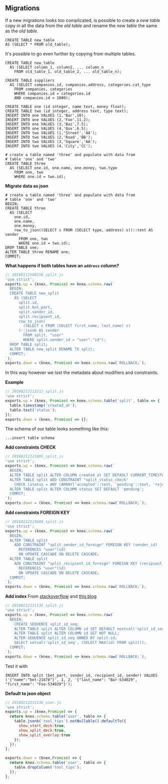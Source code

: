 ## Migrations

If a new migrations looks too complicated, is possible to create a *new table* copy in all the data from the *old table* and rename the *new table* the same as the *old table*.

```
CREATE TABLE new_table
AS (SELECT * FROM old_table);
```

It's possible to go even further by copying from multiple tables.

```
CREATE TABLE new_table
  AS (SELECT column_1, column2, ... column_n
    FROM old_table_1, old_table_2, ... old_table_n);
```

```
CREATE TABLE suppliers
  AS (SELECT companies.id, companies.address, categories.cat_type
    FROM companies, categories
    WHERE companies.id = categories.id
    AND companies.id > 1000);
```

```
CREATE TABLE one (id integer, name text, money float);
CREATE TABLE two (id integer, address text, type text);
INSERT INTO one VALUES (1,'Bar',10);
INSERT INTO one VALUES (2,'Foo',11.2);
INSERT INTO one VALUES (3,'Baz',7.5);
INSERT INTO one VALUES (4,'Qux',6.5);
INSERT INTO two VALUES (1,'Street','AA');
INSERT INTO two VALUES (2,'Road','BB');
INSERT INTO two VALUES (3,'Square','AA');
INSERT INTO two VALUES (4,'City','CC');

# create a table named 'three' and populate with data from
# table 'one' and 'two'
CREATE TABLE three
  AS (SELECT one.id, one.name, one.money, two.type
    FROM one, two
    WHERE one.id = two.id);
```

**Migrate data as json**

```
# create a table named 'three' and populate with data from
# table 'one' and 'two'
BEGIN;
CREATE TABLE three
  AS (SELECT
    one.id,
    one.name,
    one.money,
    row_to_json((SELECT s FROM (SELECT type, address) s))::text AS sender
      FROM one, two
      WHERE one.id = two.id);
DROP TABLE one;
ALTER TABLE three RENAME one;
COMMIT;
```

**What happens if both tables have an `address` column?**


```js
// 20160212100156_split.js
'use strict';
exports.up = (knex, Promise) => knex.schema.raw(`
  BEGIN;
  CREATE TABLE new_split
    AS (SELECT
      split.id,
      split.bet_part,
      split.sender_id,
      split.recipient_id,
      row_to_json(
        (SELECT s FROM (SELECT first_name, last_name) s)
      )::jsonb AS sender
        FROM split, "user"
        WHERE split.sender_id = "user"."id");
  DROP TABLE split;
  ALTER TABLE new_split RENAME TO split;
  COMMIT;
`);
exports.down = (knex, Promise) => knex.schema.raw(`ROLLBACK;`);
```


In this way however we lost the metadata about modifiers and constraints.

**Example**

```js
// 20160212113212_split.js
'use strict';
exports.up = (knex, Promise) => knex.schema.table('split', table => {
  table.timestamp('created_at');
  table.text('status');
});
exports.down = (knex, Promise) => {};
```


The schema of our table looks something like this:

```
...insert table schema
```

**Add constraints CHECK**

```js
// 20160212121805_split.js
'use strict';
exports.up = (knex, Promise) => knex.schema.raw(`
  BEGIN;
  ALTER TABLE split ALTER COLUMN created_at SET DEFAULT CURRENT_TIMESTAMP;
  ALTER TABLE split ADD CONSTRAINT "split_status_check"
    CHECK (status = ANY (ARRAY['accepted'::text, 'pending'::text, 'rejected'::text]));
  ALTER TABLE split ALTER COLUMN status SET DEFAULT 'pending';
  COMMIT;
`);
exports.down = (knex, Promise) => knex.schema.raw(`ROLLBACK;`);
```

**Add constraints FOREIGN KEY**

```js
// 20160212124604_split.js
'use strict';
exports.up = (knex, Promise) => knex.schema.raw(`
  BEGIN;
  ALTER TABLE split
    ADD CONSTRAINT "split_sender_id_foreign" FOREIGN KEY (sender_id)
      REFERENCES "user"(id)
      ON UPDATE CASCADE ON DELETE CASCADE;
  ALTER TABLE split
    ADD CONSTRAINT "split_recipient_id_foreign" FOREIGN KEY (recipient_id)
      REFERENCES "user"(id)
      ON UPDATE CASCADE ON DELETE CASCADE;
  COMMIT;
`);
exports.down = (knex, Promise) => knex.schema.raw(`ROLLBACK;`);
```

**Add index**
From [stackoverflow](http://stackoverflow.com/questions/9490014/adding-serial-to-existing-column-in-postgres) and [this blog](https://maksudcse.wordpress.com/2011/03/16/postgresql-add-primary-key-to-an-existing-table/)
```js
// 20160212131135_split.js
'use strict';
exports.up = (knex, Promise) => knex.schema.raw(`
  BEGIN;
    CREATE SEQUENCE split_id_seq;
    ALTER TABLE split ALTER COLUMN id SET DEFAULT nextval('split_id_seq');
    ALTER TABLE split ALTER COLUMN id SET NOT NULL;
    ALTER SEQUENCE split_id_seq OWNED BY split.id;
    SELECT setval('split_id_seq', (SELECT MAX(id) FROM split));
  COMMIT;
`);
exports.down = (knex, Promise) => knex.schema.raw(`ROLLBACK;`);
```

Test it with
```
INSERT INTO split (bet_part, sender_id, recipient_id, sender) VALUES ('{"name":"bet-21678"}', 1, 2, '{"last_name": "Bar-534029", "first_name": "Foo-534029"}');
```

**Default to json object**


```js
// 20160212131136_user.js
'use strict';
exports.up = (knex,Promise) => {
  return knex.schema.table('user', table => {
    table.jsonb('tool_tips').notNullable().defaultTo({
      show_start_deck:true,
      show_split_deck:true,
      show_split_overlay:true
    });
  });
};

exports.down = (knex,Promise) => {
  return knex.schema.table('user', table => {
    table.dropColumn('tool_tips');
  });
};
```
